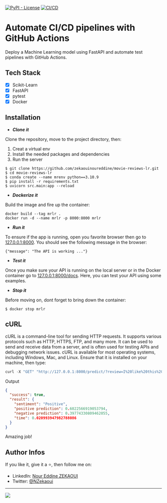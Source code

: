 [![PyPI - License](https://img.shields.io/badge/license-MIT-green.svg)](/LICENSE)
[![CI/CD](https://github.com/DamZiobro/serverless-fastapi/workflows/CI/CD/badge.svg)](https://github.com/zekaouinoureddine/movie-reviews-lr/actions/workflows/cicd.yml)

# Automate CI/CD pipelines with GitHub Actions
Deploy a Machine Learning model using FastAPI and automate test pipelines with GitHub Actions.

## Tech Stack
- [x] Scikit-Learn
- [x] FastAPI
- [x] pytest
- [x] Docker

## Installation
* ***Clone it***

Clone the repository, move to the project directory, then:
  1. Creat a virtual env
  2. Install the needed packages and dependencies
  3. Run the server

```
$ git clone https://github.com/zekaouinoureddine/movie-reviews-lr.git
$ cd movie-reviews-lr
$ conda create --name mrenv python==3.10.9
$ pip install -r requirements.txt
$ uvicorn src.main:app --reload
```

* ***Dockerize it***

Build the image and fire up the container:
```
docker build --tag mrlr .
docker run -d --name mrlr -p 8000:8000 mrlr
```

* ***Run it***

To ensure if the app is running, open you favorite browser then go to [127.0.0.1:8000](http://127.0.0.1:8000/). You should see the following message in the browser:

```
{"message": "The API is working ..."}
```

* ***Test it***

Once you make sure your API is running on the local server or in the Docker container go to [127.0.0.1:8000/docs](http://127.0.0.1:8000/docs). Here, you can test your API using some examples.


* ***Stop it***

Before moving on, dont forget to bring down the container:

```
$ docker stop mrlr
```

## cURL
cURL is a command-line tool for sending HTTP requests. It supports various protocols such as HTTP, HTTPS, FTP, and many more. It can be used to send and receive data from a server, and is often used for testing APIs and debugging network issues. cURL is available for most operating systems, including Windows, Mac, and Linux. Ensure that it is installed on your machine, then type:

```c
curl -X "GET" "http://127.0.0.1:8000/predict/?review=I%20like%20this%20amazing%20movie" -H "accept: application/json"
```

Output

```JSON
{
  "success": true,
  "result": {
    "sentiment": "Positive",
    "positive prediction": 0.6022566919053794,
    "negative prediction": 0.39774330809462055,
    "time": 0.020993947982788086
  }
}
```

Amazing job!

## Author Infos

If you like it, give it a ⭐, then follow me on:
- LinkedIn: [Nour Eddine ZEKAOUI](https://www.linkedin.com/in/nour-eddine-zekaoui-ba43b1177/)
- Twitter: [@NZekaoui](https://twitter.com/NZekaoui)

---
[![](https://img.shields.io/badge/BACK%20TO-THE%20TOP-blue)](#automate-cicd-pipelines-with-github-actions)